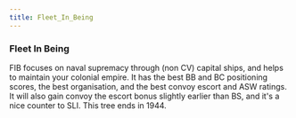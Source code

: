 ```yaml
---
title: Fleet_In_Being
---
```

###  Fleet In Being 

FIB focuses on naval supremacy through (non CV) capital ships, and helps
to maintain your colonial empire. It has the best BB and BC positioning
scores, the best organisation, and the best convoy escort and ASW
ratings. It will also gain convoy the escort bonus slightly earlier than
BS, and it's a nice counter to SLI. This tree ends in 1944.
